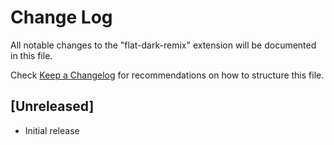 # Change Log

All notable changes to the "flat-dark-remix" extension will be documented in this file.

Check [Keep a Changelog](http://keepachangelog.com/) for recommendations on how to structure this file.

## [Unreleased]

- Initial release
